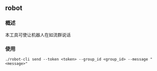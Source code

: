 ## robot

### 概述

本工具可使让机器人在如流群说话

### 使用

```
./robot-cli send --token <token> --group_id <group_id> --message "<message>"
```